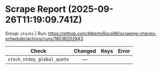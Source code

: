 # Scrape Report (2025-09-26T11:19:09.741Z)

Group: `stocks`  |  Run: https://github.com/AlbertoRoca96/scraping-checks-scheduler/actions/runs/18036202843

| Check | Changed | Keys | Error |
|---|:---:|:--|:--|
| `stock_ntdoy_global_quote` | — |  |  |
